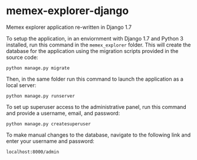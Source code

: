 # memex-explorer-django
Memex explorer application re-written in Django 1.7

To setup the application, in an enviornment with Django 1.7 and Python 3 installed, run this command in the `memex_explorer` folder. This will create the database for the application using the migration scripts provided in the source code:
```
python manage.py migrate
```
Then, in the same folder run this command to launch the application as a local server:
```
python manage.py runserver
```
To set up superuser access to the administrative panel, run this command and provide a username, email, and password:
```
python manage.py createsuperuser
```
To make manual changes to the database, navigate to the following link and enter your username and password:
```
localhost:8000/admin
```
